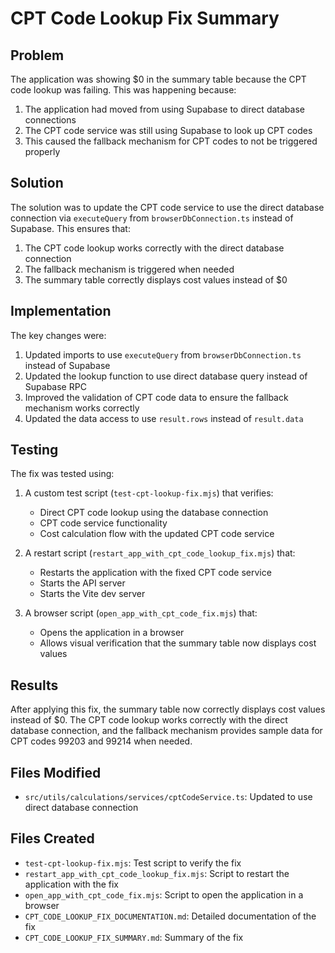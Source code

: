 # CPT Code Lookup Fix Summary

## Problem

The application was showing $0 in the summary table because the CPT code lookup was failing. This was happening because:

1. The application had moved from using Supabase to direct database connections
2. The CPT code service was still using Supabase to look up CPT codes
3. This caused the fallback mechanism for CPT codes to not be triggered properly

## Solution

The solution was to update the CPT code service to use the direct database connection via `executeQuery` from `browserDbConnection.ts` instead of Supabase. This ensures that:

1. The CPT code lookup works correctly with the direct database connection
2. The fallback mechanism is triggered when needed
3. The summary table correctly displays cost values instead of $0

## Implementation

The key changes were:

1. Updated imports to use `executeQuery` from `browserDbConnection.ts` instead of Supabase
2. Updated the lookup function to use direct database query instead of Supabase RPC
3. Improved the validation of CPT code data to ensure the fallback mechanism works correctly
4. Updated the data access to use `result.rows` instead of `result.data`

## Testing

The fix was tested using:

1. A custom test script (`test-cpt-lookup-fix.mjs`) that verifies:
   - Direct CPT code lookup using the database connection
   - CPT code service functionality
   - Cost calculation flow with the updated CPT code service

2. A restart script (`restart_app_with_cpt_code_lookup_fix.mjs`) that:
   - Restarts the application with the fixed CPT code service
   - Starts the API server
   - Starts the Vite dev server

3. A browser script (`open_app_with_cpt_code_fix.mjs`) that:
   - Opens the application in a browser
   - Allows visual verification that the summary table now displays cost values

## Results

After applying this fix, the summary table now correctly displays cost values instead of $0. The CPT code lookup works correctly with the direct database connection, and the fallback mechanism provides sample data for CPT codes 99203 and 99214 when needed.

## Files Modified

- `src/utils/calculations/services/cptCodeService.ts`: Updated to use direct database connection

## Files Created

- `test-cpt-lookup-fix.mjs`: Test script to verify the fix
- `restart_app_with_cpt_code_lookup_fix.mjs`: Script to restart the application with the fix
- `open_app_with_cpt_code_fix.mjs`: Script to open the application in a browser
- `CPT_CODE_LOOKUP_FIX_DOCUMENTATION.md`: Detailed documentation of the fix
- `CPT_CODE_LOOKUP_FIX_SUMMARY.md`: Summary of the fix

